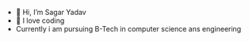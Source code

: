 - 👋 Hi, I’m Sagar Yadav
- 👀 I love coding
- Currently i am pursuing B-Tech in computer science ans engineering

<!---
sagar2340/sagar2340 is a ✨ special ✨ repository because its `README.md` (this file) appears on your GitHub profile.
You can click the Preview link to take a look at your changes.
--->
